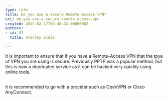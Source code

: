 ```yaml
---
type: rule
title: Do you use a secure Remote-Access VPN?
uri: do-you-use-a-secure-remote-access-vpn
created: 2017-02-17T03:48:32.0000000Z
authors:
- id: 47
  title: Stanley Sidik

---
```




<span class='intro'> It is important to ensure that if you have a Remote-Access VPN that the tpye of VPN you are using is secure. Previously PPTP was a popular method, but this is now a depricated service as it can be hacked very quickly using online tools.<br><div><br></div><div>It is recommended to go with a provider such as OpenVPN or Cisco AnyConnect.<br></div> </span>




